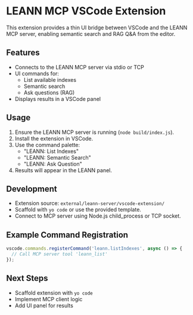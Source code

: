 # LEANN MCP VSCode Extension

This extension provides a thin UI bridge between VSCode and the LEANN MCP server, enabling semantic search and RAG Q&A from the editor.

## Features

- Connects to the LEANN MCP server via stdio or TCP
- UI commands for:
  - List available indexes
  - Semantic search
  - Ask questions (RAG)
- Displays results in a VSCode panel

## Usage

1. Ensure the LEANN MCP server is running (`node build/index.js`).
2. Install the extension in VSCode.
3. Use the command palette:
   - "LEANN: List Indexes"
   - "LEANN: Semantic Search"
   - "LEANN: Ask Question"
4. Results will appear in the LEANN panel.

## Development

- Extension source: `external/leann-server/vscode-extension/`
- Scaffold with `yo code` or use the provided template.
- Connect to MCP server using Node.js child_process or TCP socket.

## Example Command Registration

```typescript
vscode.commands.registerCommand('leann.listIndexes', async () => {
  // Call MCP server tool 'leann_list'
});
```

## Next Steps

- Scaffold extension with `yo code`
- Implement MCP client logic
- Add UI panel for results
